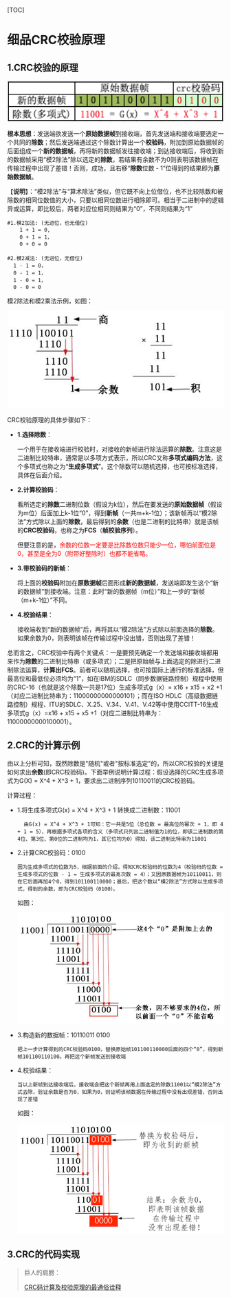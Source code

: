 [TOC]

# 细品CRC校验原理

## 1.CRC校验的原理

![](./images/CRC.数据.png)

​	**根本思想**：发送端欲发送一个**原始数据帧**到接收端，首先发送端和接收端要选定一个共同的**除数**；然后发送端通过这个除数计算出一个**校验码**，附加到原始数据帧的后面组成一个**新的数据帧**，再将新的数据帧发往接收端；到达接收端后，将收到新的数据帧采用“模2除法”除以选定的**除数**，若结果有余数不为0则表明该数据帧在传输过程中出现了差错！否则，成功，且右移“**除数**位数 - 1”位得到的结果即为**原始数据帧**。

​	【**说明**】：“模2除法”与“算术除法”类似，但它既不向上位借位，也不比较除数和被除数的相同位数值的大小，只要以相同位数进行相除即可。相当于二进制中的逻辑异或运算，即比较后，两者对应位相同则结果为“0”，不同则结果为“1”

```shell
#1.模2加法: (无进位，也无借位)
	1 + 1 = 0,
	0 + 1 = 1，
	0 + 0 = 0
	
#2.模2减法: (无进位，无借位)
  1 - 1 = 0，
  0 - 1 = 1，
  1 - 0 = 1，
  0 - 0 = 0
```

模2除法和模2乘法示例，如图：

![模2除法和模2乘法示例](./images/CRC.模2乘除法.png)



 CRC校验原理的具体步骤如下：

* **1.选择除数**：

  ​	一个用于在接收端进行校验时，对接收的新帧进行除法运算的**除数**。注意这是二进制比较特串，通常是以多项方式表示，所以CRC又称**多项式编码方法**，这个多项式也称之为“**生成多项式**”。这个除数可以随机选择，也可按标准选择，具体在后面介绍。

* **2.计算校验码**：

  ​	看所选定的**除数**二进制位数（假设为k位），然后在要发送的**原始数据帧**（假设为m位）后面加上k-1位“0”，得到**新帧**（一共m+k-1位）；该新帧再以“模2除法”方式除以上面的**除数**，最后得到的**余数**（也是二进制的比特串）就是该帧的**CRC校验码**，也称之为**FCS**（**帧校验序列**）。

  ​	但要注意的是，<font color=red>余数的位数一定要是比除数位数只能少一位，哪怕前面位是0，甚至是全为0（附带好整除时）也都不能省略。</font>

* **3.带校验码的新帧**：

  ​	将上面的**校验码**附加在**原数据帧**后面形成**新的数据帧**，发送端即发生这个“新的数据帧”到接收端。注意：此时“新的数据帧（m位）”和上一步的“新帧（m+k-1位）”不同。

* **4.校验结果**：

  ​	接收端收到“新的数据帧”后，再将其以“模2除法”方式除以前面选择的**除数**。如果余数为0，则表明该帧在传输过程中没出错，否则出现了差错！

总而言之，CRC校验中有两个关键点：一是要预先确定一个发送端和接收端都用来作为**除数**的二进制比特串（或多项式）；二是把原始帧与上面选定的除进行二进制除法运算，**计算出FCS**。前者可以随机选择，也可按国际上通行的标准选择，但最高位和最低位必须均为“1”，如在IBM的SDLC（同步数据链路控制）规程中使用的CRC-16（也就是这个除数一共是17位）生成多项式g（x）= x16 + x15 + x2 +1（对应二进制比特串为：11000000000000101）；而在ISO HDLC（高级数据链路控制）规程、ITU的SDLC、X.25、V.34、V.41、V.42等中使用CCITT-16生成多项式g（x）=x16 + x15 + x5 +1（对应二进制比特串为：11000000000100001）。



## 2.CRC的计算示例

​	由以上分析可知，既然除数是"随机"或者"按标准选定"的，所以CRC校验的关键是如何求出**余数**(即CRC校验码)。下面举例说明计算过程：
​	假设选择的CRC生成多项式为G(X) = X^4 + X^3 + 1，要求出二进制序列10110011的CRC校验码。

计算过程：

* 1.将生成多项式G(x) = X^4 + X^3 + 1 转换成二进制数：11001

  ```shell
  	由G(x) = X^4 + X^3 + 1可知：它一共是5位（总位数 = 最高位的幂次 + 1，即 4 + 1 = 5），再根据多项式各项的含义（多项式只列出二进制值为1的位，即该二进制数的第4位、第3位、第0位的二进制均为1，其它位均为0）得知，该二进制比特串为11001
  ```

* 2.计算CRC校验码：0100

  ```shell
  因为生成多项式的位数为5，根据前面的介绍，得知CRC校验码的位数为4（校验码的位数 = 生成多项式的位数 - 1 = 生成多项式的最高次数 = 4）；又因原数据帧为10110011，则在它后面再加4个0，得到101100110000；最后，把这个数以“模2除法”方式除以生成多项式，得到的余数，即为CRC校验码（0100）。
  ```

  如图：

  ![校验码计算](./images/CRC.校验码计算.png)

* 3.构造新的数据帧：10110011 0100

  ```shell
  把上一步计算得到的CRC校验码0100，替换原始帧101100110000后面的四个“0”，得到新帧101100110100。再把这个新帧发送到接收端
  ```

* 4.校验结果：

  ```shell
  当以上新帧到达接收端后，接收端会把这个新帧再用上面选定的除数11001以“模2除法”方式去除，验证余数是否为0，如果为0，则证明该帧数据在传输过程中没有出现差错，否则出现了差错
  ```

  如图：

  ![校验结果](./images/CRC.校验结果.png)



## 3.CRC的代码实现



> 巨人的肩膀：
>
> [CRC码计算及校验原理的最通俗诠释](https://blog.csdn.net/lycb_gz/article/details/8201987)

